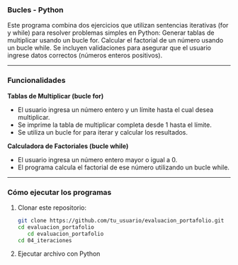 
### Bucles - Python


Este programa combina dos ejercicios que utilizan sentencias iterativas (for y while) para resolver problemas simples en Python:
Generar tablas de multiplicar usando un bucle for.
Calcular el factorial de un número usando un bucle while.
Se incluyen validaciones para asegurar que el usuario ingrese datos correctos (números enteros positivos).

---

### Funcionalidades

**Tablas de Multiplicar (bucle for)**
- El usuario ingresa un número entero y un límite hasta el cual desea multiplicar.
- Se imprime la tabla de multiplicar completa desde 1 hasta el límite.
- Se utiliza un bucle for para iterar y calcular los resultados.

**Calculadora de Factoriales (bucle while)**
- El usuario ingresa un número entero mayor o igual a 0.
- El programa calcula el factorial de ese número utilizando un bucle while.

---

### Cómo ejecutar los programas

1. Clonar este repositorio:
   ```bash
   git clone https://github.com/tu_usuario/evaluacion_portafolio.git
   cd evaluacion_portafolio
      cd evaluacion_portafolio
   cd 04_iteraciones

2. Ejecutar archivo con Python
